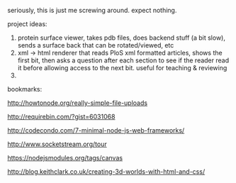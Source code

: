 seriously, this is just me screwing around. expect nothing.


project ideas: 

1. protein surface viewer, takes pdb files, does backend stuff (a bit slow), sends a surface back that can be rotated/viewed, etc
2. xml -> html renderer that reads PloS xml formatted articles, shows the first bit, then asks a question after each section to see if the reader read it before allowing access to the next bit. useful for teaching & reviewing
3. 


bookmarks:

http://howtonode.org/really-simple-file-uploads

http://requirebin.com/?gist=6031068

http://codecondo.com/7-minimal-node-js-web-frameworks/

http://www.socketstream.org/tour

https://nodejsmodules.org/tags/canvas

http://blog.keithclark.co.uk/creating-3d-worlds-with-html-and-css/
